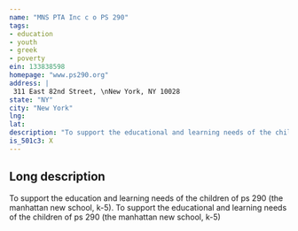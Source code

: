 ```yaml
---
name: "MNS PTA Inc c o PS 290"
tags:
- education
- youth
- greek
- poverty
ein: 133838598
homepage: "www.ps290.org"
address: |
 311 East 82nd Street, \nNew York, NY 10028
state: "NY"
city: "New York"
lng: 
lat: 
description: "To support the educational and learning needs of the children of ps 290 (the manhattan new school, k-5). "
is_501c3: X
---
```


## Long description

To support the education and learning needs of the children of ps 290 (the manhattan new school, k-5). To support the educational and learning needs of the children of ps 290 (the manhattan new school, k-5)
